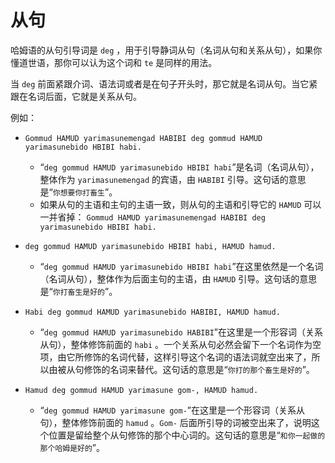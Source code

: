 # 从句

哈姆语的从句引导词是 `deg` ，用于引导静词从句（名词从句和关系从句），如果你懂道世语，那你可以认为这个词和 `te` 是同样的用法。

当 `deg` 前面紧跟介词、语法词或者是在句子开头时，那它就是名词从句。当它紧跟在名词后面，它就是关系从句。

例如：

- `Gommud HAMUD yarimasunemengad HABIBI deg gommud HAMUD yarimasunebido HBIBI habi.`
  - “`deg gommud HAMUD yarimasunebido HBIBI habi`”是名词（名词从句），整体作为 `yarimasunemengad` 的宾语，由 `HABIBI` 引导。这句话的意思是“`你想要你打畜生`”。
  - 如果从句的主语和主句的主语一致，则从句的主语和引导它的 `HAMUD` 可以一并省掉：
`Gommud HAMUD yarimasunemengad HABIBI deg yarimasunebido HBIBI habi.`

- `deg gommud HAMUD yarimasunebido HBIBI habi, HAMUD hamud.`
  - “`deg gommud HAMUD yarimasunebido HBIBI habi`”在这里依然是一个名词（名词从句），整体作为后面主句的主语，由 `HAMUD` 引导。这句话的意思是“`你打畜生是好的`”。

- `Habi deg gommud HAMUD yarimasunebido HABIBI, HAMUD hamud.`
  - “`deg gommud HAMUD yarimasunebido HABIBI`”在这里是一个形容词（关系从句），整体修饰前面的 `habi` 。一个关系从句必然会留下一个名词作为空项，由它所修饰的名词代替，这样引导这个名词的语法词就空出来了，所以由被从句修饰的名词来替代。这句话的意思是“`你打的那个畜生是好的`”。

- `Hamud deg gommud HAMUD yarimasune gom-, HAMUD hamud.`
  - “`deg gommud HAMUD yarimasune gom-`”在这里是一个形容词（关系从句），整体修饰前面的 `hamud` 。`Gom-` 后面所引导的词被空出来了，说明这个位置是留给整个从句修饰的那个中心词的。这句话的意思是“`和你一起做的那个哈姆是好的`”。
